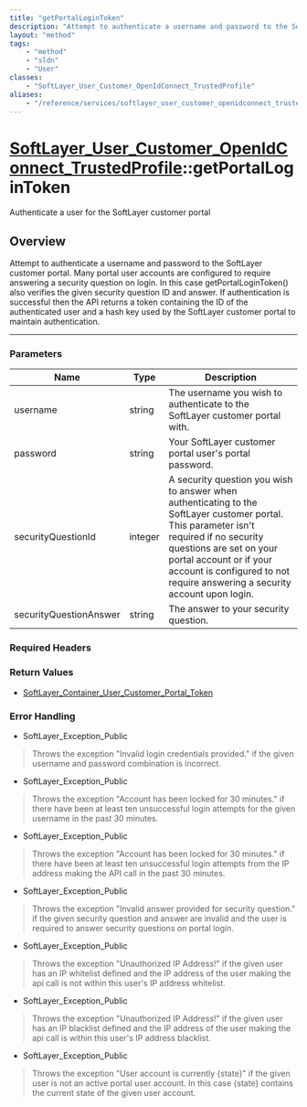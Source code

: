 ```yaml
---
title: "getPortalLoginToken"
description: "Attempt to authenticate a username and password to the SoftLayer customer portal. Many portal user accounts are configur... "
layout: "method"
tags:
    - "method"
    - "sldn"
    - "User"
classes:
    - "SoftLayer_User_Customer_OpenIdConnect_TrustedProfile"
aliases:
    - "/reference/services/softlayer_user_customer_openidconnect_trustedprofile/getPortalLoginToken"
---
```

# [SoftLayer_User_Customer_OpenIdConnect_TrustedProfile](/reference/services/SoftLayer_User_Customer_OpenIdConnect_TrustedProfile)::getPortalLoginToken

Authenticate a user for the SoftLayer customer portal


## Overview 
Attempt to authenticate a username and password to the SoftLayer customer portal. Many portal user accounts are configured to require answering a security question on login. In this case getPortalLoginToken() also verifies the given security question ID and answer. If authentication is successful then the API returns a token containing the ID of the authenticated user and a hash key used by the SoftLayer customer portal to maintain authentication. 

-----

### Parameters 
|Name | Type | Description |
| --- | --- | --- |
|username| string| The username you wish to authenticate to the SoftLayer customer portal with.|
|password| string| Your SoftLayer customer portal user's portal password.|
|securityQuestionId| integer| A security question you wish to answer when authenticating to the SoftLayer customer portal. This parameter isn't required if no security questions are set on your portal account or if your account is configured to not require answering a security account upon login.|
|securityQuestionAnswer| string| The answer to your security question.|


### Required Headers


### Return Values
* <a href='/reference/datatypes/SoftLayer_Container_User_Customer_Portal_Token'>SoftLayer_Container_User_Customer_Portal_Token </a>



### Error Handling

* SoftLayer_Exception_Public 

> Throws the exception "Invalid login credentials provided." if the given username and password combination is incorrect. 

* SoftLayer_Exception_Public 

> Throws the exception "Account has been locked for 30 minutes." if there have been at least ten unsuccessful login attempts for the given username in the past 30 minutes. 

* SoftLayer_Exception_Public 

> Throws the exception "Account has been locked for 30 minutes." if there have been at least ten unsuccessful login attempts from the IP address making the API call in the past 30 minutes. 

* SoftLayer_Exception_Public 

> Throws the exception "Invalid answer provided for security question." if the given security question and answer are invalid and the user is required to answer security questions on portal login. 

* SoftLayer_Exception_Public 

> Throws the exception "Unauthorized IP Address!" if the given user has an IP whitelist defined and the IP address of the user making the api call is not within this user's IP address whitelist. 

* SoftLayer_Exception_Public 

> Throws the exception "Unauthorized IP Address!" if the given user has an IP blacklist defined and the IP address of the user making the api call is within this user's IP address blacklist. 

* SoftLayer_Exception_Public 

> Throws the exception "User account is currently {state}" if the given user is not an active portal user account. In this case {state} contains the current state of the given user account. 



